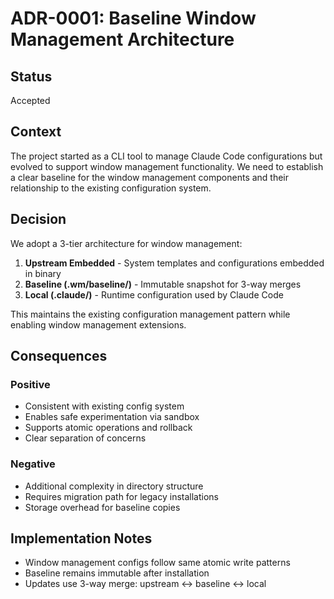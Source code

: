 # ADR-0001: Baseline Window Management Architecture

## Status
Accepted

## Context
The project started as a CLI tool to manage Claude Code configurations but evolved to support window management functionality. We need to establish a clear baseline for the window management components and their relationship to the existing configuration system.

## Decision
We adopt a 3-tier architecture for window management:

1. **Upstream Embedded** - System templates and configurations embedded in binary
2. **Baseline (.wm/baseline/)** - Immutable snapshot for 3-way merges  
3. **Local (.claude/)** - Runtime configuration used by Claude Code

This maintains the existing configuration management pattern while enabling window management extensions.

## Consequences

### Positive
- Consistent with existing config system
- Enables safe experimentation via sandbox
- Supports atomic operations and rollback
- Clear separation of concerns

### Negative
- Additional complexity in directory structure
- Requires migration path for legacy installations
- Storage overhead for baseline copies

## Implementation Notes
- Window management configs follow same atomic write patterns
- Baseline remains immutable after installation
- Updates use 3-way merge: upstream ↔ baseline ↔ local